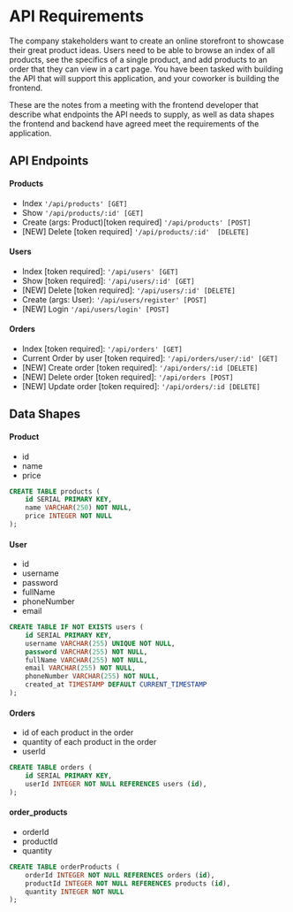 # API Requirements

The company stakeholders want to create an online storefront to showcase their great product ideas. Users need to be able to browse an index of all products, see the specifics of a single product, and add products to an order that they can view in a cart page. You have been tasked with building the API that will support this application, and your coworker is building the frontend.

These are the notes from a meeting with the frontend developer that describe what endpoints the API needs to supply, as well as data shapes the frontend and backend have agreed meet the requirements of the application.

## API Endpoints

#### Products

- Index `'/api/products' [GET]`
- Show `'/api/products/:id' [GET]`
- Create (args: Product)[token required] `'/api/products' [POST]`
- [NEW] Delete [token required] `'/api/products/:id'  [DELETE]`

#### Users

- Index [token required]: `'/api/users' [GET]`
- Show [token required]: `'/api/users/:id' [GET]`
- [NEW] Delete [token required]: `'/api/users/:id' [DELETE]`
- Create (args: User): `'/api/users/register' [POST]`
- [NEW] Login `'/api/users/login' [POST]`

#### Orders

- Index [token required]: `'/api/orders' [GET]`
- Current Order by user [token required]: `'/api/orders/user/:id' [GET]`
- [NEW] Create order [token required]: `'/api/orders/:id [DELETE]`
- [NEW] Delete order [token required]: `'/api/orders [POST]`
- [NEW] Update order [token required]: `'/api/orders/:id [DELETE]`

## Data Shapes

#### Product

- id
- name
- price

```sql
CREATE TABLE products (
    id SERIAL PRIMARY KEY,
    name VARCHAR(250) NOT NULL,
    price INTEGER NOT NULL
);
```

#### User

- id
- username
- password
- fullName
- phoneNumber
- email

```sql
CREATE TABLE IF NOT EXISTS users (
    id SERIAL PRIMARY KEY,
    username VARCHAR(255) UNIQUE NOT NULL,
    password VARCHAR(255) NOT NULL,
    fullName VARCHAR(255) NOT NULL,
    email VARCHAR(255) NOT NULL,
    phoneNumber VARCHAR(255) NOT NULL,
    created_at TIMESTAMP DEFAULT CURRENT_TIMESTAMP
);
```

#### Orders

- id of each product in the order
- quantity of each product in the order
- userId

```sql
CREATE TABLE orders (
    id SERIAL PRIMARY KEY,
    userId INTEGER NOT NULL REFERENCES users (id),
);
```

#### order_products

- orderId
- productId
- quantity

```sql
CREATE TABLE orderProducts (
    orderId INTEGER NOT NULL REFERENCES orders (id),
    productId INTEGER NOT NULL REFERENCES products (id),
    quantity INTEGER NOT NULL
);
```
